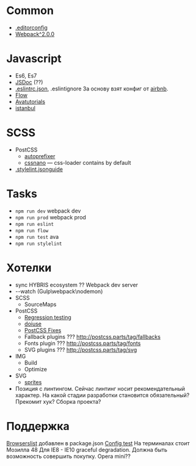 # Common

  * [.editorconfig](http://editorconfig.org/#example-file)
  * [Webpack^2.0.0](https://webpack.js.org)

# Javascript

  * Es6, Es7
  * [JSDoc](http://usejsdoc.org/) (??)
  * [.eslintrc.json](http://eslint.org/), .eslintignore
      За основу взят конфиг от [airbnb](https://github.com/johnie/eslint-config-airbnb-flow). 
  * [Flow](https://flowtype.org/)
  * [Ava](https://github.com/avajs/ava)[tutorials](https://github.com/avajs/awesome-ava)
  * [istanbul](https://istanbul.js.org)

# SCSS
  * PostCSS
    * [autoprefixer](https://github.com/postcss/autoprefixer)
    * [cssnano](http://cssnano.co/) — css-loader contains by default
  * [.stylelint.json](https://github.com/stylelint/stylelint)[guide](https://medium.com/@bjankord/how-to-lint-scss-with-stylelint-dc87809a9878#.dgckflxel)

# Tasks

  * `npm run dev` webpack dev
  * `npm run prod` webpack prod
  * `npm run eslint`
  * `npm run flow`
  * `npm run test` ava
  * `npm run stylelint`

# Хотелки
  * sync HYBRIS ecosystem ?? Webpack dev server
  * --watch (Gulp\webpack\nodemon)
  * SCSS
    * SourceMaps
  * PostCSS
    * [Regression testing](https://pitercss.ru/9/pres/css-testing.pdf)
    * [doiuse](https://github.com/anandthakker/doiuse)
    * [PostCSS Fixes](https://github.com/MattDiMu/postcss-fixes)
    * Fallback plugins ??? http://postcss.parts/tag/fallbacks
    * Fonts plugin ??? http://postcss.parts/tag/fonts
    * SVG plugins ??? http://postcss.parts/tag/svg
  * IMG
    * Build
    * Optimize
  * SVG
    * [sprites](https://medium.com/@deeepakampolu/til-using-svg-icon-sprites-with-webpack-2fd4db7ead76#.sbxctf6eh)
  * Позиция с линтингом. Сейчас линтинг носит рекомендательный характер. На какой стадии разработки становится обязательный? Прекомит хук? Сборка проекта?

# Поддержка
  [Browserslist](https://github.com/ai/browserslist) добавлен в package.json
  [Config test](http://browserl.ist/)
  На терминалах стоит Мозилла 48
  Для IE8 - IE10 graceful degradation. Должна быть возможность совершить покупку.
  Opera mini??
